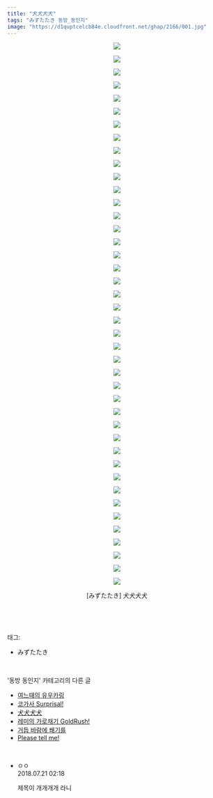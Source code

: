 ```yaml
---
title: "犬犬犬犬"
tags: "みずたたき 동방_동인지"
image: "https://d1quptcelcb84e.cloudfront.net/ghap/2166/001.jpg"
---
```

<div class="article">
<p style="text-align: center; clear: none; float: none;"><img src="{{ site.imgserver8 }}/ghap/2166/001.jpg"/></p>
<p style="text-align: center; clear: none; float: none;"><img src="{{ site.imgserver8 }}/ghap/2166/002.jpg"/></p>
<p style="text-align: center; clear: none; float: none;"><img src="{{ site.imgserver8 }}/ghap/2166/003.jpg"/></p>
<p style="text-align: center; clear: none; float: none;"><img src="{{ site.imgserver8 }}/ghap/2166/004.jpg"/></p>
<p style="text-align: center; clear: none; float: none;"><img src="{{ site.imgserver8 }}/ghap/2166/005.jpg"/></p>
<p style="text-align: center; clear: none; float: none;"><img src="{{ site.imgserver8 }}/ghap/2166/006.jpg"/></p>
<p style="text-align: center; clear: none; float: none;"><img src="{{ site.imgserver8 }}/ghap/2166/007.jpg"/></p>
<p style="text-align: center; clear: none; float: none;"><img src="{{ site.imgserver8 }}/ghap/2166/008.jpg"/></p>
<p style="text-align: center; clear: none; float: none;"><img src="{{ site.imgserver8 }}/ghap/2166/009.jpg"/></p>
<p style="text-align: center; clear: none; float: none;"><img src="{{ site.imgserver8 }}/ghap/2166/010.jpg"/></p>
<p style="text-align: center; clear: none; float: none;"><img src="{{ site.imgserver8 }}/ghap/2166/011.jpg"/></p>
<p style="text-align: center; clear: none; float: none;"><img src="{{ site.imgserver8 }}/ghap/2166/012.jpg"/></p>
<p style="text-align: center; clear: none; float: none;"><img src="{{ site.imgserver8 }}/ghap/2166/013.jpg"/></p>
<p style="text-align: center; clear: none; float: none;"><img src="{{ site.imgserver8 }}/ghap/2166/014.jpg"/></p>
<p style="text-align: center; clear: none; float: none;"><img src="{{ site.imgserver8 }}/ghap/2166/015.jpg"/></p>
<p style="text-align: center; clear: none; float: none;"><img src="{{ site.imgserver8 }}/ghap/2166/016.jpg"/></p>
<p style="text-align: center; clear: none; float: none;"><img src="{{ site.imgserver8 }}/ghap/2166/017.jpg"/></p>
<p style="text-align: center; clear: none; float: none;"><img src="{{ site.imgserver8 }}/ghap/2166/018.jpg"/></p>
<p style="text-align: center; clear: none; float: none;"><img src="{{ site.imgserver8 }}/ghap/2166/019.jpg"/></p>
<p style="text-align: center; clear: none; float: none;"><img src="{{ site.imgserver8 }}/ghap/2166/020.jpg"/></p>
<p style="text-align: center; clear: none; float: none;"><img src="{{ site.imgserver8 }}/ghap/2166/021.jpg"/></p>
<p style="text-align: center; clear: none; float: none;"><img src="{{ site.imgserver8 }}/ghap/2166/022.jpg"/></p>
<p style="text-align: center; clear: none; float: none;"><img src="{{ site.imgserver8 }}/ghap/2166/023.jpg"/></p>
<p style="text-align: center; clear: none; float: none;"><img src="{{ site.imgserver8 }}/ghap/2166/024.jpg"/></p>
<p style="text-align: center; clear: none; float: none;"><img src="{{ site.imgserver8 }}/ghap/2166/025.jpg"/></p>
<p style="text-align: center; clear: none; float: none;"><img src="{{ site.imgserver8 }}/ghap/2166/026.jpg"/></p>
<p style="text-align: center; clear: none; float: none;"><img src="{{ site.imgserver8 }}/ghap/2166/027.jpg"/></p>
<p style="text-align: center; clear: none; float: none;"><img src="{{ site.imgserver8 }}/ghap/2166/028.jpg"/></p>
<p style="text-align: center; clear: none; float: none;"><img src="{{ site.imgserver8 }}/ghap/2166/029.jpg"/></p>
<p style="text-align: center; clear: none; float: none;"><img src="{{ site.imgserver8 }}/ghap/2166/030.jpg"/></p>
<p style="text-align: center; clear: none; float: none;"><img src="{{ site.imgserver8 }}/ghap/2166/031.jpg"/></p>
<p style="text-align: center; clear: none; float: none;"><img src="{{ site.imgserver8 }}/ghap/2166/032.jpg"/></p>
<p style="text-align: center; clear: none; float: none;"><img src="{{ site.imgserver8 }}/ghap/2166/033.jpg"/></p>
<p style="text-align: center; clear: none; float: none;"><img src="{{ site.imgserver8 }}/ghap/2166/034.jpg"/></p>
<p style="text-align: center; clear: none; float: none;"><img src="{{ site.imgserver8 }}/ghap/2166/035.jpg"/></p>
<p style="text-align: center; clear: none; float: none;"><img src="{{ site.imgserver8 }}/ghap/2166/036.jpg"/></p>
<p style="text-align: center; clear: none; float: none;"><img src="{{ site.imgserver8 }}/ghap/2166/037.jpg"/></p>
<p style="text-align: center; clear: none; float: none;"><img src="{{ site.imgserver8 }}/ghap/2166/038.jpg"/></p>
<p style="text-align: center; clear: none; float: none;"><img src="{{ site.imgserver8 }}/ghap/2166/039.jpg"/></p>
<p style="text-align: center; clear: none; float: none;"><img src="{{ site.imgserver8 }}/ghap/2166/040.jpg"/></p>
<p style="text-align: center; clear: none; float: none;"><img src="{{ site.imgserver8 }}/ghap/2166/041.jpg"/></p>
<p style="text-align: center; clear: none; float: none;"><img src="{{ site.imgserver8 }}/ghap/2166/042.jpg"/></p>
<p style="text-align: center; clear: none; float: none;">[みずたたき] 犬犬犬犬</p>
<p><br/></p>
</div><br/>
<div class="tagTrail">
<p>태그: </p>
<ul>
<li>みずたたき</li>
</ul>
</div><br/>
<div class="another">
<p>'동방 동인지' 카테고리의 다른 글</p>
<ul>
<li><a href="/ghap_2168">여느때의 유우카링</a></li>
<li><a href="/ghap_2167">코가사 Surprisal!</a></li>
<li><a href="/ghap_2166">犬犬犬犬</a></li>
<li><a href="/ghap_2163">레미의 가로채기 GoldRush!</a></li>
<li><a href="/ghap_2162">거듭 바람에 쐐기를</a></li>
<li><a href="/ghap_2161">Please tell me!</a></li>
</ul>
</div><br/>
<div class="cb_module cb_fluid">
<div class="cb_wrt cb_profile">
<div class="comment">
<ul>
<li class="cb_thumb_off" id="comment15291010">
<div class="cb_comment_area">
<div class="cb_info_area">
<div class="cb_section">
<span class="cb_nick_name">ㅇㅇ</span>
</div>
<div class="cb_section">
<span class="cb_date">2018.07.21 02:18 </span>
</div>
</div>
<div class="cb_dsc_comment">
<p class="cb_dsc">
											제목이 개개개개 라니
										</p>
</div>
</div></li>
</ul>
</div>
</div><!-- commentList close -->
</div><br/>
